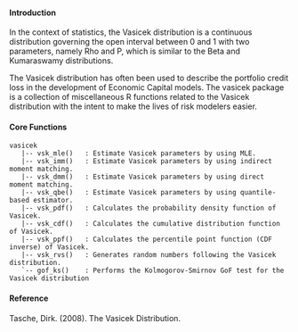 #### Introduction

In the context of statistics, the Vasicek distribution is a continuous distribution governing the open interval between 0 and 1 with two parameters, namely Rho and P, which is similar to the Beta and Kumaraswamy distributions. 

The Vasicek distribution has often been used to describe the portfolio credit loss in the development of Economic Capital models. The vasicek package is a collection of miscellaneous R functions related to the Vasicek distribution with the intent to make the lives of risk modelers easier.

#### Core Functions

```
vasicek
   |-- vsk_mle()   : Estimate Vasicek parameters by using MLE.
   |-- vsk_imm()   : Estimate Vasicek parameters by using indirect moment matching.
   |-- vsk_dmm()   : Estimate Vasicek parameters by using direct moment matching.
   |-- vsk_qbe()   : Estimate Vasicek parameters by using quantile-based estimator.   
   |-- vsk_pdf()   : Calculates the probability density function of Vasicek.
   |-- vsk_cdf()   : Calculates the cumulative distribution function of Vasicek.
   |-- vsk_ppf()   : Calculates the percentile point function (CDF inverse) of Vasicek.
   |-- vsk_rvs()   : Generates random numbers following the Vasicek distribution.
   `-- gof_ks()    : Performs the Kolmogorov-Smirnov GoF test for the Vasicek distribution
```


#### Reference

Tasche, Dirk. (2008). The Vasicek Distribution.

